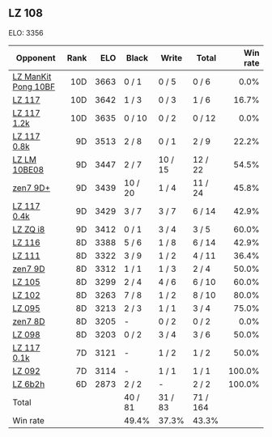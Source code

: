 ## LZ 108 ##

ELO: 3356

Opponent | Rank | ELO | Black | Write | Total | Win rate
---------|-----:|----:|-------|-------|-------|-------:
[LZ ManKit Pong 10BF](LZ%20ManKit%20Pong%2010BF.md) | 10D | 3663 | 0 / 1 | 0 / 5 | 0 / 6 | 0.0%
[LZ 117](LZ%20117.md) | 10D | 3642 | 1 / 3 | 0 / 3 | 1 / 6 | 16.7%
[LZ 117 1.2k](LZ%20117%201.2k.md) | 10D | 3635 | 0 / 10 | 0 / 2 | 0 / 12 | 0.0%
[LZ 117 0.8k](LZ%20117%200.8k.md) | 9D | 3513 | 2 / 8 | 0 / 1 | 2 / 9 | 22.2%
[LZ LM 10BE08](LZ%20LM%2010BE08.md) | 9D | 3447 | 2 / 7 | 10 / 15 | 12 / 22 | 54.5%
[zen7 9D+](zen7%209D+.md) | 9D | 3439 | 10 / 20 | 1 / 4 | 11 / 24 | 45.8%
[LZ 117 0.4k](LZ%20117%200.4k.md) | 9D | 3429 | 3 / 7 | 3 / 7 | 6 / 14 | 42.9%
[LZ ZQ i8](LZ%20ZQ%20i8.md) | 9D | 3412 | 0 / 1 | 3 / 4 | 3 / 5 | 60.0%
[LZ 116](LZ%20116.md) | 8D | 3388 | 5 / 6 | 1 / 8 | 6 / 14 | 42.9%
[LZ 111](LZ%20111.md) | 8D | 3322 | 3 / 9 | 1 / 2 | 4 / 11 | 36.4%
[zen7 9D](zen7%209D.md) | 8D | 3312 | 1 / 1 | 1 / 3 | 2 / 4 | 50.0%
[LZ 105](LZ%20105.md) | 8D | 3299 | 2 / 4 | 4 / 6 | 6 / 10 | 60.0%
[LZ 102](LZ%20102.md) | 8D | 3263 | 7 / 8 | 1 / 2 | 8 / 10 | 80.0%
[LZ 095](LZ%20095.md) | 8D | 3213 | 2 / 3 | 1 / 1 | 3 / 4 | 75.0%
[zen7 8D](zen7%208D.md) | 8D | 3205 | - | 0 / 2 | 0 / 2 | 0.0%
[LZ 098](LZ%20098.md) | 8D | 3203 | 0 / 2 | 3 / 4 | 3 / 6 | 50.0%
[LZ 117 0.1k](LZ%20117%200.1k.md) | 7D | 3121 | - | 1 / 2 | 1 / 2 | 50.0%
[LZ 092](LZ%20092.md) | 7D | 3114 | - | 1 / 1 | 1 / 1 | 100.0%
[LZ 6b2h](LZ%206b2h.md) | 6D | 2873 | 2 / 2 | - | 2 / 2 | 100.0%
Total | | | 40 / 81 | 31 / 83 | 71 / 164 | 
Win rate| | | 49.4% | 37.3% | 43.3% | 
